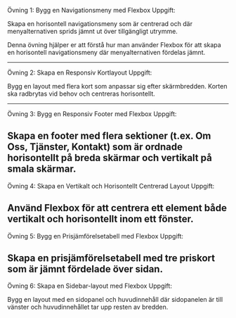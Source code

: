 Övning 1: Bygg en Navigationsmeny med Flexbox
Uppgift:

Skapa en horisontell navigationsmeny som är centrerad och där menyalternativen sprids jämnt ut över tillgängligt utrymme.

Denna övning hjälper er att förstå hur man använder Flexbox för att skapa en horisontell navigationsmeny där menyalternativen fördelas jämnt.

--------------------------------------------------------
Övning 2: Skapa en Responsiv Kortlayout
Uppgift:

Bygg en layout med flera kort som anpassar sig efter skärmbredden. Korten ska radbrytas vid behov och centreras horisontellt.

--------------------------------------------------------
Övning 3: Bygg en Responsiv Footer med Flexbox
Uppgift:

Skapa en footer med flera sektioner (t.ex. Om Oss, Tjänster, Kontakt) som är ordnade horisontellt på breda skärmar och vertikalt på smala skärmar.
--------------------------------------------------------
Övning 4: Skapa en Vertikalt och Horisontellt Centrerad Layout
Uppgift:

Använd Flexbox för att centrera ett element både vertikalt och horisontellt inom ett fönster.
--------------------------------------------------------
Övning 5: Bygg en Prisjämförelsetabell med Flexbox
Uppgift:

Skapa en prisjämförelsetabell med tre priskort som är jämnt fördelade över sidan.
--------------------------------------------------------
Övning 6: Skapa en Sidebar-layout med Flexbox
Uppgift:

Bygg en layout med en sidopanel och huvudinnehåll där sidopanelen är till vänster och huvudinnehållet tar upp resten av bredden.
